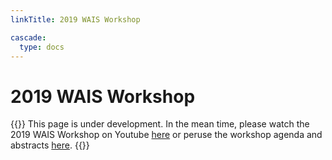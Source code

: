 ```yaml
---
linkTitle: 2019 WAIS Workshop

cascade:
  type: docs
---
```

# 2019 WAIS Workshop

{{<callout type="warning" emoji="🚧">}}
  This page is under development. In the mean time, please watch the 2019 WAIS Workshop on Youtube [here](https://www.youtube.com/playlist?list=PLaPrVYyxSZsiAUQZi-KAtp4YOfcEMdGpO) or peruse the workshop agenda and abstracts [here](/agendas/wais2019abstracts.pdf).
{{</callout>}}

